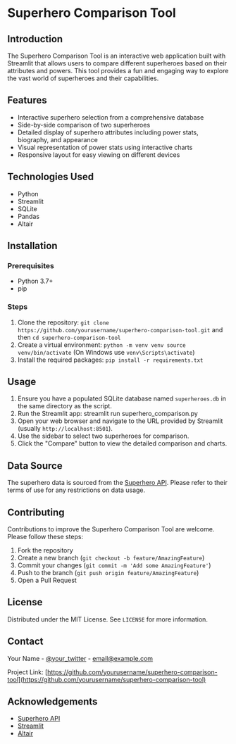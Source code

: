 # Superhero Comparison Tool

## Introduction
The Superhero Comparison Tool is an interactive web application built with Streamlit that allows users to compare different superheroes based on their attributes and powers. This tool provides a fun and engaging way to explore the vast world of superheroes and their capabilities.

## Features
- Interactive superhero selection from a comprehensive database
- Side-by-side comparison of two superheroes
- Detailed display of superhero attributes including power stats, biography, and appearance
- Visual representation of power stats using interactive charts
- Responsive layout for easy viewing on different devices

## Technologies Used
- Python
- Streamlit
- SQLite
- Pandas
- Altair

## Installation

### Prerequisites
- Python 3.7+
- pip

### Steps
1. Clone the repository: `git clone https://github.com/yourusername/superhero-comparison-tool.git` and then `cd superhero-comparison-tool`
2. Create a virtual environment: `python -m venv venv source venv/bin/activate` (On Windows use `venv\Scripts\activate`)
3. Install the required packages: `pip install -r requirements.txt`

## Usage
1. Ensure you have a populated SQLite database named `superheroes.db` in the same directory as the script.
2. Run the Streamlit app: streamlit run superhero_comparison.py
3. Open your web browser and navigate to the URL provided by Streamlit (usually `http://localhost:8501`).
4. Use the sidebar to select two superheroes for comparison.
5. Click the "Compare" button to view the detailed comparison and charts.

## Data Source
The superhero data is sourced from the [Superhero API](https://superheroapi.com/). Please refer to their terms of use for any restrictions on data usage.

## Contributing
Contributions to improve the Superhero Comparison Tool are welcome. Please follow these steps:

1. Fork the repository
2. Create a new branch (`git checkout -b feature/AmazingFeature`)
3. Commit your changes (`git commit -m 'Add some AmazingFeature'`)
4. Push to the branch (`git push origin feature/AmazingFeature`)
5. Open a Pull Request

## License
Distributed under the MIT License. See `LICENSE` for more information.

## Contact
Your Name - [@your_twitter](https://twitter.com/your_twitter) - email@example.com

Project Link: [https://github.com/yourusername/superhero-comparison-tool](https://github.com/yourusername/superhero-comparison-tool)

## Acknowledgements
- [Superhero API](https://superheroapi.com/)
- [Streamlit](https://streamlit.io/)
- [Altair](https://altair-viz.github.io/)
